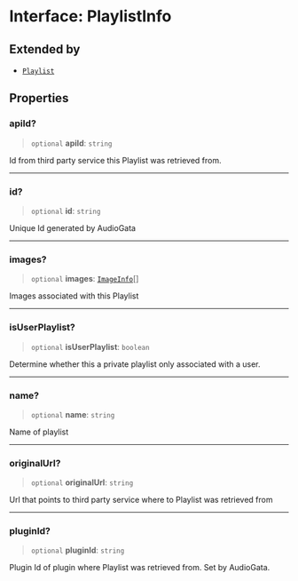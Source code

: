 # Interface: PlaylistInfo

## Extended by

- [`Playlist`](Playlist.md)

## Properties

### apiId?

> `optional` **apiId**: `string`

Id from third party service this Playlist was retrieved from.

***

### id?

> `optional` **id**: `string`

Unique Id generated by AudioGata

***

### images?

> `optional` **images**: [`ImageInfo`](ImageInfo.md)[]

Images associated with this Playlist

***

### isUserPlaylist?

> `optional` **isUserPlaylist**: `boolean`

Determine whether this a private playlist only associated with a user.

***

### name?

> `optional` **name**: `string`

Name of playlist

***

### originalUrl?

> `optional` **originalUrl**: `string`

Url that points to third party service where to Playlist was retrieved from

***

### pluginId?

> `optional` **pluginId**: `string`

Plugin Id of plugin where Playlist was retrieved from. Set by AudioGata.
